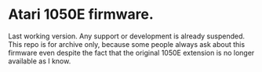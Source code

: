 # Atari 1050E firmware. 

Last working version.
Any support or development is already suspended. 
This repo is for archive only, because some people always ask about this firmware
even despite the fact that the original 1050E extension is no longer available as I know.
